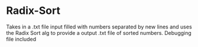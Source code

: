 # Radix-Sort
Takes in a .txt file input filled with numbers separated by new lines and uses the Radix Sort alg to provide a output .txt file of sorted numbers.
Debugging file included

